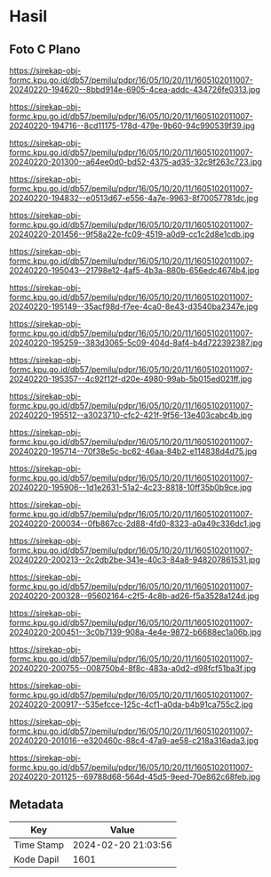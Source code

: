 # Hasil

## Foto C Plano

https://sirekap-obj-formc.kpu.go.id/db57/pemilu/pdpr/16/05/10/20/11/1605102011007-20240220-194620--8bbd914e-6905-4cea-addc-434726fe0313.jpg

https://sirekap-obj-formc.kpu.go.id/db57/pemilu/pdpr/16/05/10/20/11/1605102011007-20240220-194716--8cd11175-178d-479e-9b60-94c990539f39.jpg

https://sirekap-obj-formc.kpu.go.id/db57/pemilu/pdpr/16/05/10/20/11/1605102011007-20240220-201300--a64ee0d0-bd52-4375-ad35-32c9f263c723.jpg

https://sirekap-obj-formc.kpu.go.id/db57/pemilu/pdpr/16/05/10/20/11/1605102011007-20240220-194832--e0513d67-e556-4a7e-9963-8f70057781dc.jpg

https://sirekap-obj-formc.kpu.go.id/db57/pemilu/pdpr/16/05/10/20/11/1605102011007-20240220-201456--9f58a22e-fc09-4519-a0d9-cc1c2d8e1cdb.jpg

https://sirekap-obj-formc.kpu.go.id/db57/pemilu/pdpr/16/05/10/20/11/1605102011007-20240220-195043--21798e12-4af5-4b3a-880b-656edc4674b4.jpg

https://sirekap-obj-formc.kpu.go.id/db57/pemilu/pdpr/16/05/10/20/11/1605102011007-20240220-195149--35acf98d-f7ee-4ca0-8e43-d3540ba2347e.jpg

https://sirekap-obj-formc.kpu.go.id/db57/pemilu/pdpr/16/05/10/20/11/1605102011007-20240220-195259--383d3065-5c09-404d-8af4-b4d722392387.jpg

https://sirekap-obj-formc.kpu.go.id/db57/pemilu/pdpr/16/05/10/20/11/1605102011007-20240220-195357--4c92f12f-d20e-4980-99ab-5b015ed021ff.jpg

https://sirekap-obj-formc.kpu.go.id/db57/pemilu/pdpr/16/05/10/20/11/1605102011007-20240220-195512--a3023710-cfc2-421f-9f56-13e403cabc4b.jpg

https://sirekap-obj-formc.kpu.go.id/db57/pemilu/pdpr/16/05/10/20/11/1605102011007-20240220-195714--70f38e5c-bc62-46aa-84b2-e114838d4d75.jpg

https://sirekap-obj-formc.kpu.go.id/db57/pemilu/pdpr/16/05/10/20/11/1605102011007-20240220-195906--1d1e2631-51a2-4c23-8818-10ff35b0b9ce.jpg

https://sirekap-obj-formc.kpu.go.id/db57/pemilu/pdpr/16/05/10/20/11/1605102011007-20240220-200034--0fb867cc-2d88-4fd0-8323-a0a49c336dc1.jpg

https://sirekap-obj-formc.kpu.go.id/db57/pemilu/pdpr/16/05/10/20/11/1605102011007-20240220-200213--2c2db2be-341e-40c3-84a8-948207861531.jpg

https://sirekap-obj-formc.kpu.go.id/db57/pemilu/pdpr/16/05/10/20/11/1605102011007-20240220-200328--95602164-c2f5-4c8b-ad26-f5a3528a124d.jpg

https://sirekap-obj-formc.kpu.go.id/db57/pemilu/pdpr/16/05/10/20/11/1605102011007-20240220-200451--3c0b7139-908a-4e4e-9872-b6688ec1a06b.jpg

https://sirekap-obj-formc.kpu.go.id/db57/pemilu/pdpr/16/05/10/20/11/1605102011007-20240220-200755--008750b4-8f8c-483a-a0d2-d98fcf51ba3f.jpg

https://sirekap-obj-formc.kpu.go.id/db57/pemilu/pdpr/16/05/10/20/11/1605102011007-20240220-200917--535efcce-125c-4cf1-a0da-b4b91ca755c2.jpg

https://sirekap-obj-formc.kpu.go.id/db57/pemilu/pdpr/16/05/10/20/11/1605102011007-20240220-201016--e320460c-88c4-47a9-ae58-c218a316ada3.jpg

https://sirekap-obj-formc.kpu.go.id/db57/pemilu/pdpr/16/05/10/20/11/1605102011007-20240220-201125--69788d68-564d-45d5-9eed-70e862c68feb.jpg


## Metadata

| Key        | Value               |
| ---------- | ------------------- |
| Time Stamp | 2024-02-20 21:03:56 |
| Kode Dapil | 1601                |



